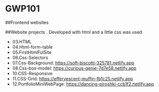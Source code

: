 # GWP101
##Frontend websites  

##Website projects . Developed with html and a little css was used

* 03.HTML
* 04.Html-form-table
* 05.FirstHtmlFulSite
* 06.Css-Selectors
* 07.Css-Background: https://soft-biscotti-325781.netlify.app
* 08.Css-box-model: https://curious-genie-7d7e58.netlify.app
* 10.CSS-Responsive
* 11.CSS-Grid: https://effervescent-muffin-fb1c25.netlify.app
* 12.PortfolioMiniWebPage: https://dancing-piroshki-ccb1f2.netlify.app




